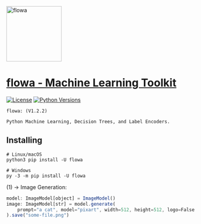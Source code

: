 <a href="https://ibb.co/885w17s](https://i.ibb.co/bdBVcKm/flowa.jpg)"><img src="https://i.ibb.co/bdBVcKm/flowa.jpg" alt="flowa" border="0" width="145"></a>

# [flowa - Machine Learning Toolkit](https://pypi.org/project/flowa)
[![License](https://img.shields.io/badge/license-MIT-blue.svg)](https://github.com/flowa/flowa/blob/main/LICENSE)
[![Python Versions](https://img.shields.io/badge/python-3.7%20|%203.8%20|%203.9%20|%203.10%20|%203.11%20|%203.12%20-blue)](https://www.python.org/downloads/)

```
flowa: (V1.2.2)

Python Machine Learning, Decision Trees, and Label Encoders.
```

## Installing
```shell
# Linux/macOS
python3 pip install -U flowa

# Windows
py -3 -m pip install -U flowa
```

(1) -> Image Generation:
```js
model: ImageModel[object] = ImageModel()
image: ImageModel[str] = model.generate(
    prompt="a cat", model="pixart", width=512, height=512, logo=False
).save("some-file.png")
```
